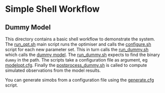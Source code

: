Simple Shell Workflow
=====================
Dummy Model
-----------
This directory contains a basic shell workflow to demonstrate the system. The [run_opt.sh](run_opt.sh) main script runs the optimiser and calls the [configure.sh](configure.sh) script for each new parameter set. This in turn calls the [run_dummy.sh](run_dummy.sh) which calls the [dummy model](https://github.com/optclim/DummyModel). The [run_dummy.sh](run_dummy.sh) expects to find the binary `dummy` in the path. The scripts take a configuration file as argument, eg [modelopt.cfg](/example/dummy/modelopt.cfg). Finally the [postprocess_dummy.sh](postprocess_dummy.sh) is called to compute simulated observations from the model results.

You can generate simobs from a configuration file using the [generate.cfg](generate.cfg) script.
